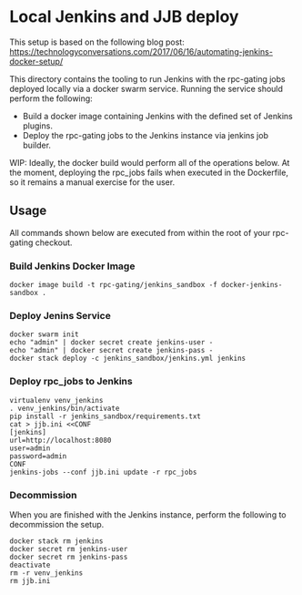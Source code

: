 # Local Jenkins and JJB deploy
This setup is based on the following blog post:
https://technologyconversations.com/2017/06/16/automating-jenkins-docker-setup/

This directory contains the tooling to run Jenkins with the rpc-gating jobs
deployed locally via a docker swarm service. Running the service should
perform the following:
  * Build a docker image containing Jenkins with the defined set of Jenkins plugins.
  * Deploy the rpc-gating jobs to the Jenkins instance via jenkins job builder.

WIP: Ideally, the docker build would perform all of the operations below. At
the moment, deploying the rpc_jobs fails when executed in the Dockerfile, so
it remains a manual exercise for the user.

## Usage
All commands shown below are executed from within the root of your rpc-gating
checkout.

### Build Jenkins Docker Image
```
docker image build -t rpc-gating/jenkins_sandbox -f docker-jenkins-sandbox .
```

### Deploy Jenins Service
```
docker swarm init
echo "admin" | docker secret create jenkins-user -
echo "admin" | docker secret create jenkins-pass -
docker stack deploy -c jenkins_sandbox/jenkins.yml jenkins
```

### Deploy rpc_jobs to Jenkins
```
virtualenv venv_jenkins
. venv_jenkins/bin/activate
pip install -r jenkins_sandbox/requirements.txt
cat > jjb.ini <<CONF
[jenkins]
url=http://localhost:8080
user=admin
password=admin
CONF
jenkins-jobs --conf jjb.ini update -r rpc_jobs
```

### Decommission
When you are finished with the Jenkins instance, perform the following to
decommission the setup.
```
docker stack rm jenkins
docker secret rm jenkins-user
docker secret rm jenkins-pass
deactivate
rm -r venv_jenkins
rm jjb.ini
```
